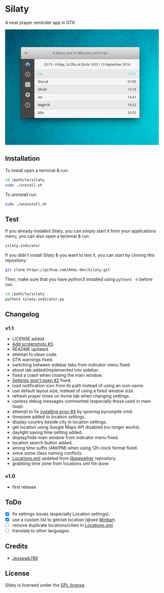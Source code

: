 Silaty
======

A neat prayer reminder app in GTK

![screenshot](screenshots/Silaty.png)

## Installation

To install open a terminal & run: 
```bash
cd /path/to/silaty
sudo ./install.sh
```

To uninstall run:
```bash
sudo ./uninstall.sh
```

## Test

If you already installed Silaty, you can simply start it from your applications menu, you can also open a terminal & run:
```bash
silaty-indicator
```

If you didn't install Silaty & you want to test it, you can start by cloning this repository:
```bash
git clone https://github.com/AXeL-dev/Silaty.git
```

Then, make sure that you have python3 installed using `python3 -V` before run: 
```bash
cd /path/to/silaty
python3 silaty-indicator.py
```

## Changelog

### v1.1

* LICENSE added.
* [Add screenshots #3](https://github.com/Jessewb786/Silaty/issues/3).
* README updated.
* attempt to clean code.
* GTK warnings fixed.
* switching between sidebar tabs from indicator menu fixed.
* about tab added/implemented into sidebar.
* fixed a crash when closing the main window.
* [Settings won't open #2](https://github.com/Jessewb786/Silaty/issues/2) fixed.
* load notification icon from its path instead of using an icon name.
* use default layout size, instead of using a fixed window size.
* refresh prayer times on home tab when changing settings.
* useless debug messages commented (especially those used in main loop).
* attempt to fix [installing error #4](https://github.com/Jessewb786/Silaty/issues/4) by ignoring pycompile cmd.
* timezone added to location settings.
* display country beside city in location settings.
* get location using Google Maps API disabled (no longer works).
* daylight saving time setting added.
* display/hide main window from indicator menu fixed.
* location search button added.
* wrong time suffix (AM/PM) when using 12h clock format fixed.
* solve some class naming conflicts.
* [Locations.xml](data/Locations.xml) updated from [libgweather](https://github.com/GNOME/libgweather) repository.
* grabbing time zone from locations xml file done.

### v1.0

* first release

## ToDo

- [x] fix settings issues (especially Location settings).
- [x] use a custom list to get/set location (@see [Minbar](https://github.com/fajran/minbar)).
- [ ] remove duplicate locations/cities in [Locations.xml](data/Locations.xml).
- [ ] translate to other languages.

## Credits

- [Jessewb786](https://github.com/Jessewb786)

## License

Silaty is licensed under the [GPL license](LICENSE).
